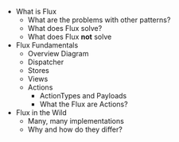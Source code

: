 - What is Flux
    - What are the problems with other patterns?
    - What does Flux solve?
    - What does Flux **not** solve
- Flux Fundamentals
    - Overview Diagram
    - Dispatcher
    - Stores
    - Views
    - Actions
        - ActionTypes and Payloads
        - What the Flux are Actions?
- Flux in the Wild
    - Many, many implementations
    - Why and how do they differ?
